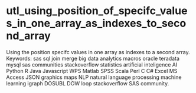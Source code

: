 # utl_using_position_of_specifc_values_in_one_array_as_indexes_to_second_array
Using the position specifc values in one array as indexes to a second array.  Keywords: sas sql join merge big data analytics macros oracle teradata mysql sas communities stackoverflow statistics artificial inteligence AI Python R Java Javascript WPS Matlab SPSS Scala Perl C C# Excel MS Access JSON graphics maps NLP natural language processing machine learning igraph DOSUBL DOW loop stackoverflow SAS community.
